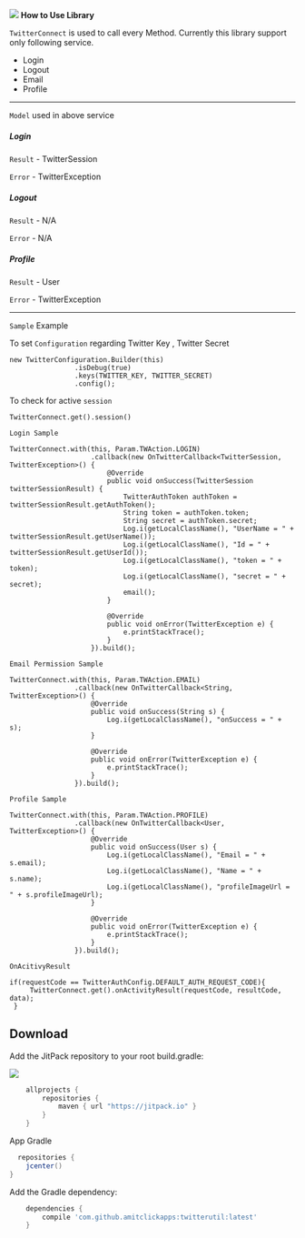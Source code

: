 ![](https://jitpack.io/v/amitclickapps/twitterutil.svg?style=flat-square)
**How to Use Library**


`TwitterConnect` is used to call every Method.
Currently this library support only following service.
- Login
- Logout
- Email
- Profile

----
`Model` used in above service



##### Login

  `Result` - TwitterSession

  `Error` - TwitterException

##### Logout

`Result` - N/A

`Error` - N/A

##### Profile

`Result` - User

`Error` - TwitterException


----

`Sample` Example

To set `Configuration` regarding Twitter Key , Twitter Secret

```
new TwitterConfiguration.Builder(this)
                .isDebug(true)
                .keys(TWITTER_KEY, TWITTER_SECRET)
                .config();
```

To check for active `session`

```
TwitterConnect.get().session()
```

`Login Sample`

```
TwitterConnect.with(this, Param.TWAction.LOGIN)
                    .callback(new OnTwitterCallback<TwitterSession, TwitterException>() {
                        @Override
                        public void onSuccess(TwitterSession twitterSessionResult) {
                            TwitterAuthToken authToken = twitterSessionResult.getAuthToken();
                            String token = authToken.token;
                            String secret = authToken.secret;
                            Log.i(getLocalClassName(), "UserName = " + twitterSessionResult.getUserName());
                            Log.i(getLocalClassName(), "Id = " + twitterSessionResult.getUserId());
                            Log.i(getLocalClassName(), "token = " + token);
                            Log.i(getLocalClassName(), "secret = " + secret);
                            email();
                        }

                        @Override
                        public void onError(TwitterException e) {
                            e.printStackTrace();
                        }
                    }).build();
```

`Email Permission Sample`

```
TwitterConnect.with(this, Param.TWAction.EMAIL)
                .callback(new OnTwitterCallback<String, TwitterException>() {
                    @Override
                    public void onSuccess(String s) {
                        Log.i(getLocalClassName(), "onSuccess = " + s);
                    }

                    @Override
                    public void onError(TwitterException e) {
                        e.printStackTrace();
                    }
                }).build();
```

`Profile Sample`

```
TwitterConnect.with(this, Param.TWAction.PROFILE)
                .callback(new OnTwitterCallback<User, TwitterException>() {
                    @Override
                    public void onSuccess(User s) {
                        Log.i(getLocalClassName(), "Email = " + s.email);
                        Log.i(getLocalClassName(), "Name = " + s.name);
                        Log.i(getLocalClassName(), "profileImageUrl = " + s.profileImageUrl);
                    }

                    @Override
                    public void onError(TwitterException e) {
                        e.printStackTrace();
                    }
                }).build();
```

`OnAcitivyResult`

```
if(requestCode == TwitterAuthConfig.DEFAULT_AUTH_REQUEST_CODE){
     TwitterConnect.get().onActivityResult(requestCode, resultCode, data);
 }
```

Download
--------
Add the JitPack repository to your root build.gradle:

![](https://jitpack.io/v/amitclickapps/twitterutil.svg?style=flat-square)


```groovy
	allprojects {
		repositories {
			maven { url "https://jitpack.io" }
		}
	}
```
App Gradle
```groovy
  repositories {
    jcenter()
}
```
Add the Gradle dependency:
```groovy
	dependencies {
		compile 'com.github.amitclickapps:twitterutil:latest'
	}
```